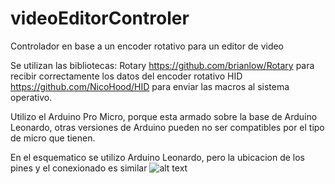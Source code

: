 # videoEditorControler
Controlador en base a un encoder rotativo para un editor de video

Se utilizan las bibliotecas:
Rotary https://github.com/brianlow/Rotary para recibir correctamente los datos del encoder rotativo
HID https://github.com/NicoHood/HID para enviar las macros al sistema operativo.

Utilizo el Arduino Pro Micro, porque esta armado sobre la base de Arduino Leonardo, otras versiones de Arduino pueden no ser compatibles por el tipo de micro que tienen.

En el esquematico se utilizo Arduino Leonardo, pero la ubicacion de los pines y el conexionado es similar
![alt text](https://raw.githubusercontent.com/gsampallo/videoEditorControler/master/video_editor_controler_bb.png "Esquematico")